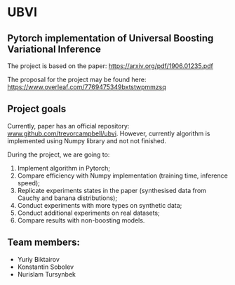 # UBVI
## Pytorch implementation of Universal Boosting Variational Inference

The project is based on the paper: https://arxiv.org/pdf/1906.01235.pdf

The proposal for the project may be found here: https://www.overleaf.com/7769475349bxtstwpmmzsq


## Project goals
Currently, paper has an official repository: www.github.com/trevorcampbell/ubvi. However, currently algorithm is implemented using Numpy library and not not finished.

During the project, we are going to:

1. Implement algorithm in Pytorch;
2. Compare efficiency with Numpy implementation (training time, inference speed);
3. Replicate experiments states in the paper (synthesised data from Cauchy and banana distributions);
4. Conduct experiments with more types on synthetic data;
5. Conduct additional experiments on real datasets;
6. Compare results with non-boosting models.

## Team members: 
 * Yuriy Biktairov
 * Konstantin Sobolev
 * Nurislam Tursynbek
